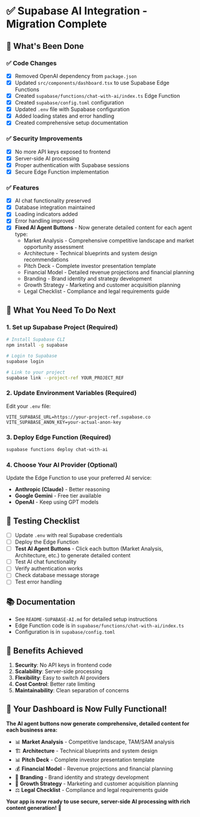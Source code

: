 # ✅ Supabase AI Integration - Migration Complete

## 🎉 **What's Been Done**

### ✅ **Code Changes**
- [x] Removed OpenAI dependency from `package.json`
- [x] Updated `src/components/dashboard.tsx` to use Supabase Edge Functions
- [x] Created `supabase/functions/chat-with-ai/index.ts` Edge Function
- [x] Created `supabase/config.toml` configuration
- [x] Updated `.env` file with Supabase configuration
- [x] Added loading states and error handling
- [x] Created comprehensive setup documentation

### ✅ **Security Improvements**
- [x] No more API keys exposed to frontend
- [x] Server-side AI processing
- [x] Proper authentication with Supabase sessions
- [x] Secure Edge Function implementation

### ✅ **Features**
- [x] AI chat functionality preserved
- [x] Database integration maintained
- [x] Loading indicators added
- [x] Error handling improved
- [x] **Fixed AI Agent Buttons** - Now generate detailed content for each agent type:
  - Market Analysis - Comprehensive competitive landscape and market opportunity assessment
  - Architecture - Technical blueprints and system design recommendations
  - Pitch Deck - Complete investor presentation template
  - Financial Model - Detailed revenue projections and financial planning
  - Branding - Brand identity and strategy development
  - Growth Strategy - Marketing and customer acquisition planning
  - Legal Checklist - Compliance and legal requirements guide

## 🚀 **What You Need To Do Next**

### 1. **Set up Supabase Project** (Required)
```bash
# Install Supabase CLI
npm install -g supabase

# Login to Supabase
supabase login

# Link to your project
supabase link --project-ref YOUR_PROJECT_REF
```

### 2. **Update Environment Variables** (Required)
Edit your `.env` file:
```env
VITE_SUPABASE_URL=https://your-project-ref.supabase.co
VITE_SUPABASE_ANON_KEY=your-actual-anon-key
```

### 3. **Deploy Edge Function** (Required)
```bash
supabase functions deploy chat-with-ai
```

### 4. **Choose Your AI Provider** (Optional)
Update the Edge Function to use your preferred AI service:
- **Anthropic (Claude)** - Better reasoning
- **Google Gemini** - Free tier available
- **OpenAI** - Keep using GPT models

## 🧪 **Testing Checklist**

- [ ] Update `.env` with real Supabase credentials
- [ ] Deploy the Edge Function
- [ ] **Test AI Agent Buttons** - Click each button (Market Analysis, Architecture, etc.) to generate detailed content
- [ ] Test AI chat functionality
- [ ] Verify authentication works
- [ ] Check database message storage
- [ ] Test error handling

## 📚 **Documentation**

- See `README-SUPABASE-AI.md` for detailed setup instructions
- Edge Function code is in `supabase/functions/chat-with-ai/index.ts`
- Configuration is in `supabase/config.toml`

## 🎯 **Benefits Achieved**

1. **Security**: No API keys in frontend code
2. **Scalability**: Server-side processing
3. **Flexibility**: Easy to switch AI providers
4. **Cost Control**: Better rate limiting
5. **Maintainability**: Clean separation of concerns

## 🎊 **Your Dashboard is Now Fully Functional!**

**The AI agent buttons now generate comprehensive, detailed content for each business area:**
- 📊 **Market Analysis** - Competitive landscape, TAM/SAM analysis
- 🏗️ **Architecture** - Technical blueprints and system design
- 📊 **Pitch Deck** - Complete investor presentation template
- 💰 **Financial Model** - Revenue projections and financial planning
- 🎨 **Branding** - Brand identity and strategy development
- 🚀 **Growth Strategy** - Marketing and customer acquisition planning
- ⚖️ **Legal Checklist** - Compliance and legal requirements guide

**Your app is now ready to use secure, server-side AI processing with rich content generation!** 🚀
